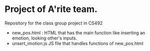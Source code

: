# Project of A'rite team. 
Repository for the class group project in CS492

- new_pos.html : HTML that has the main function like inserting an emotion, looking other's inputs.
- unsert_imotion.js JS file that handles functions of new_pos.html




